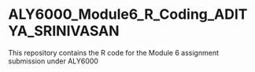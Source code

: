 # ALY6000_Module6_R_Coding_ADITYA_SRINIVASAN
This repository contains the R code for the Module 6 assignment submission under ALY6000 
